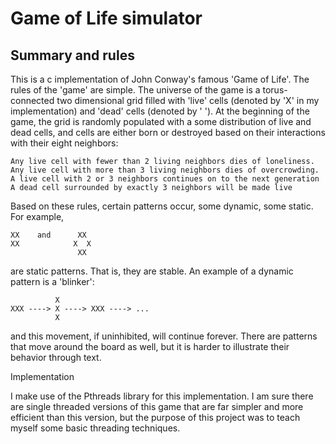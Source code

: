 # Game of Life simulator
## Summary and rules

This is a c implementation of John Conway's famous 'Game of Life'. The rules of the 'game' are simple. The universe of the game is a torus-connected two dimensional grid filled with 'live' cells (denoted by 'X' in my implementation) and 'dead' cells (denoted by ' '). At the beginning of the game, the grid is randomly populated with a some distribution of live and dead cells, and cells are either born or destroyed based on their interactions with their eight neighbors:

    Any live cell with fewer than 2 living neighbors dies of loneliness.
    Any live cell with more than 3 living neighbors dies of overcrowding.
    A live cell with 2 or 3 neighbors continues on to the next generation
    A dead cell surrounded by exactly 3 neighbors will be made live

Based on these rules, certain patterns occur, some dynamic, some static. For example,

    XX    and      XX
    XX            X  X
                   XX

are static patterns. That is, they are stable. An example of a dynamic pattern is a 'blinker':

              X
    XXX ----> X ----> XXX ----> ...
              X

and this movement, if uninhibited, will continue forever. There are patterns that move around the board as well, but it is harder to illustrate their behavior through text.

Implementation

I make use of the Pthreads library for this implementation. I am sure there are single threaded versions of this game that are far simpler and more efficient than this version, but the purpose of this project was to teach myself some basic threading techniques. 
